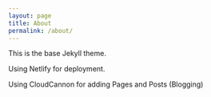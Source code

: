 ```yaml
---
layout: page
title: About
permalink: /about/
---
```


This is the base Jekyll theme.

Using Netlify for deployment.

Using CloudCannon for adding Pages and Posts (Blogging)

